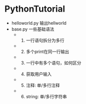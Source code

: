 # PythonTutorial
- helloworld.py 输出hellworld
- base.py 一些基础语法
    - 1. 一行语句拆分为多行 
    - 2. 多个print在同一行输出
    - 3. 一行中有多个语句，如何区分
    - 4. 获取用户输入
    - 5. 注释: 单/多行注释
    - 6. string: 单/多行字符串
